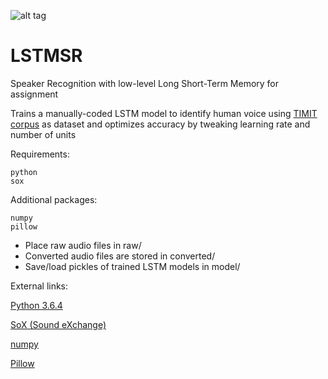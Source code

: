 ![alt tag](https://github.com/xaltt/LSTMSR/blob/master/img/chuckles.png)

# LSTMSR

Speaker Recognition with low-level Long Short-Term Memory for assignment

Trains a manually-coded LSTM model to identify human voice using [TIMIT corpus](https://github.com/philipperemy/timit) as dataset and optimizes accuracy by tweaking learning rate and number of units


Requirements:

```
python
sox
```

Additional packages:

```
numpy
pillow
```

- Place raw audio files in raw/
- Converted audio files are stored in converted/
- Save/load pickles of trained LSTM models in model/


External links:

[Python 3.6.4](https://www.python.org/downloads/release/python-364/)

[SoX (Sound eXchange)](https://sourceforge.net/projects/sox/files/sox/)

[numpy](https://pypi.org/project/numpy/)

[Pillow](https://pypi.org/project/Pillow/2.2.1/)
